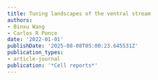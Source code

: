 ```yaml
---
title: Tuning landscapes of the ventral stream
authors:
- Binxu Wang
- Carlos R Ponce
date: '2022-01-01'
publishDate: '2025-08-08T05:00:23.645531Z'
publication_types:
- article-journal
publication: '*Cell reports*'
---
```

